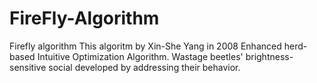 # FireFly-Algorithm
Firefly algorithm
This algoritm by Xin-She Yang in 2008
Enhanced herd-based Intuitive
Optimization Algorithm. Wastage
beetles' brightness-sensitive social
developed by addressing their behavior.
